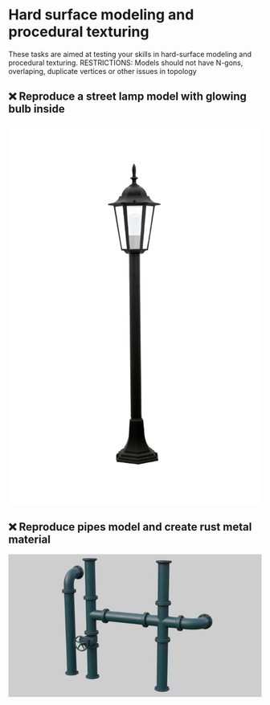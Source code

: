 # Hard surface modeling and procedural texturing
These tasks are aimed at testing your skills in hard-surface modeling and procedural texturing.
RESTRICTIONS: Models should not have N-gons, overlaping, duplicate vertices or other issues in topology 

## ❌ Reproduce a street lamp model with glowing bulb inside
![lamp](/curriculum/reproduce/street_lamp.jpg)
## ❌ Reproduce pipes model and create rust metal material
![pipes](/curriculum/reproduce/industrial-pipes_blend.jpg)
